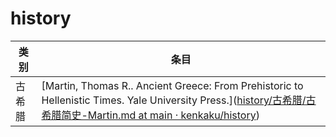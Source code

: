 # history

| 类别   | 条目                                                         |
| ------ | ------------------------------------------------------------ |
| 古希腊 | [Martin, Thomas R.. Ancient Greece: From Prehistoric to Hellenistic Times. Yale University Press.]([history/古希腊/古希腊简史-Martin.md at main · kenkaku/history](https://github.com/kenkaku/history/blob/main/古希腊/古希腊简史-Martin.md)) |

